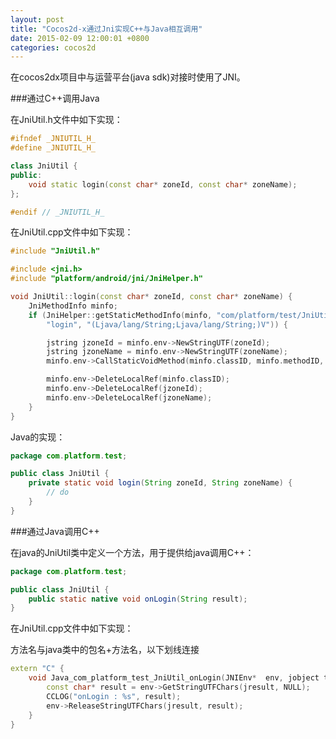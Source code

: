 ```yaml
---
layout: post
title: "Cocos2d-x通过Jni实现C++与Java相互调用"
date: 2015-02-09 12:00:01 +0800
categories: cocos2d
---
```


在cocos2dx项目中与运营平台(java sdk)对接时使用了JNI。
<!--more-->
###通过C++调用Java

在JniUtil.h文件中如下实现：
```cpp
#ifndef _JNIUTIL_H_
#define _JNIUTIL_H_

class JniUtil {
public:
	void static login(const char* zoneId, const char* zoneName);
};

#endif // _JNIUTIL_H_
```
在JniUtil.cpp文件中如下实现：
```cpp
#include "JniUtil.h"

#include <jni.h>
#include "platform/android/jni/JniHelper.h"

void JniUtil::login(const char* zoneId, const char* zoneName) {
	JniMethodInfo minfo;
	if (JniHelper::getStaticMethodInfo(minfo, "com/platform/test/JniUtil",
		"login", "(Ljava/lang/String;Ljava/lang/String;)V")) {

		jstring jzoneId = minfo.env->NewStringUTF(zoneId);
		jstring jzoneName = minfo.env->NewStringUTF(zoneName);
		minfo.env->CallStaticVoidMethod(minfo.classID, minfo.methodID, jzoneId, jzoneName);

		minfo.env->DeleteLocalRef(minfo.classID);
		minfo.env->DeleteLocalRef(jzoneId);
		minfo.env->DeleteLocalRef(jzoneName);
	}
}
```
Java的实现：
```java
package com.platform.test;

public class JniUtil {    
	private static void login(String zoneId, String zoneName) {
		// do
	}
}
```
###通过Java调用C++

在java的JniUtil类中定义一个方法，用于提供给java调用C++：
```java
package com.platform.test;

public class JniUtil {
	public static native void onLogin(String result);
}
```
在JniUtil.cpp文件中如下实现：

方法名与java类中的包名+方法名，以下划线连接
```cpp
extern "C" {
	void Java_com_platform_test_JniUtil_onLogin(JNIEnv*  env, jobject thiz, jint jresult) {
		const char* result = env->GetStringUTFChars(jresult, NULL);
		CCLOG("onLogin : %s", result);
		env->ReleaseStringUTFChars(jresult, result);
	}
}
```